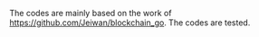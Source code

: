 The codes are mainly based on the work of https://github.com/Jeiwan/blockchain_go.
The codes are tested.
